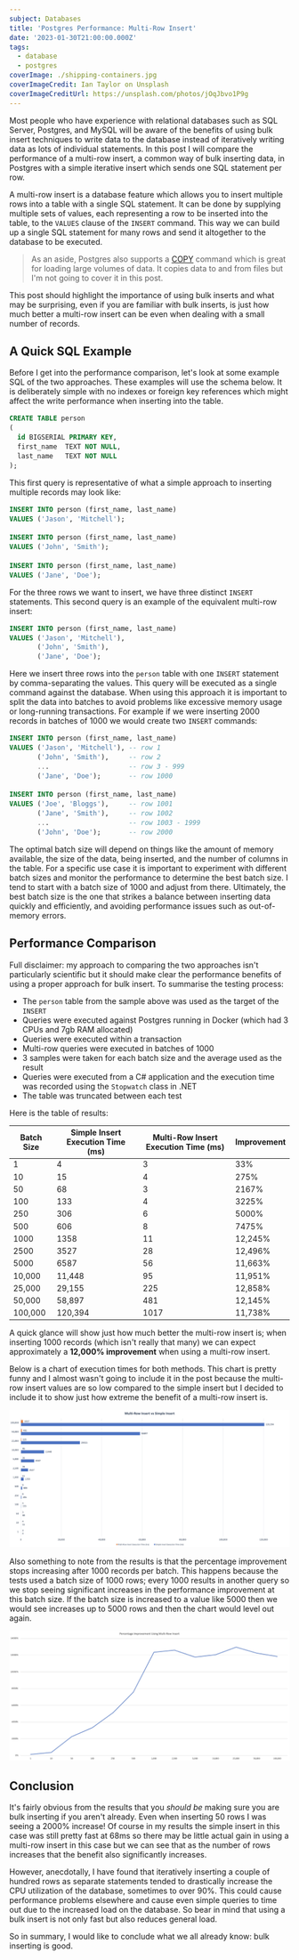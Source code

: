 ```yaml
---
subject: Databases
title: 'Postgres Performance: Multi-Row Insert'
date: '2023-01-30T21:00:00.000Z'
tags:
  - database
  - postgres
coverImage: ./shipping-containers.jpg
coverImageCredit: Ian Taylor on Unsplash
coverImageCreditUrl: https://unsplash.com/photos/jOqJbvo1P9g
---
```


Most people who have experience with relational databases such as SQL Server, Postgres, and MySQL will be aware
of the benefits of using bulk insert techniques to write data to the database instead of iteratively writing
data as lots of individual statements. In this post I will compare the performance of a multi-row insert, a
common way of bulk inserting data, in Postgres with a simple iterative insert which sends one SQL statement per row.

A multi-row insert is a database feature which allows you to insert multiple rows into a table with a single
SQL statement. It can be done by supplying multiple sets of values, each representing a row to be inserted
into the table, to the `VALUES` clause of the `INSERT` command. This way we can build up a single SQL statement
for many rows and send it altogether to the database to be executed.

> As an aside, Postgres also supports a [COPY](https://www.postgresql.org/docs/current/sql-copy.html) command which
> is great for loading large volumes of data. It copies data to and from files but I'm not going to cover it in
> this post.

This post should highlight the importance of using bulk inserts and what may be surprising, even if you are
familiar with bulk inserts, is just how much better a multi-row insert can be even when dealing with a small
number of records.

## A Quick SQL Example

Before I get into the performance comparison, let's look at some example SQL of the two approaches. These
examples will use the schema below. It is deliberately simple with no indexes or foreign key references
which might affect the write performance when inserting into the table.

```sql
CREATE TABLE person
(
  id BIGSERIAL PRIMARY KEY,
  first_name  TEXT NOT NULL,
  last_name   TEXT NOT NULL
);
```

This first query is representative of what a simple approach to inserting multiple records may
look like:

```sql
INSERT INTO person (first_name, last_name)
VALUES ('Jason', 'Mitchell');

INSERT INTO person (first_name, last_name)
VALUES ('John', 'Smith');

INSERT INTO person (first_name, last_name)
VALUES ('Jane', 'Doe');
```

For the three rows we want to insert, we have three distinct `INSERT` statements. This second query is
an example of the equivalent multi-row insert:

```sql
INSERT INTO person (first_name, last_name)
VALUES ('Jason', 'Mitchell'),
       ('John', 'Smith'),
       ('Jane', 'Doe');
```

Here we insert three rows into the `person` table with one `INSERT` statement by comma-separating the values.
This query will be executed as a single command against the database. When using this approach it is
important to split the data into batches to avoid problems like excessive memory usage or long-running
transactions. For example if we were inserting 2000 records in batches of 1000 we would create two `INSERT`
commands:

```sql
INSERT INTO person (first_name, last_name)
VALUES ('Jason', 'Mitchell'), -- row 1
       ('John', 'Smith'),     -- row 2
       ...                    -- row 3 - 999
       ('Jane', 'Doe');       -- row 1000

INSERT INTO person (first_name, last_name)
VALUES ('Joe', 'Bloggs'),     -- row 1001
       ('Jane', 'Smith'),     -- row 1002
       ...                    -- row 1003 - 1999
       ('John', 'Doe');       -- row 2000
```

The optimal batch size will depend on things like the amount of memory available, the size of the data,
being inserted, and the number of columns in the table. For a specific use case it is important to
experiment with different batch sizes and monitor the performance to determine the best batch size. I
tend to start with a batch size of 1000 and adjust from there. Ultimately, the best batch size is the
one that strikes a balance between inserting data quickly and efficiently, and avoiding performance
issues such as out-of-memory errors.

## Performance Comparison

Full disclaimer: my approach to comparing the two approaches isn't particularly scientific but it
should make clear the performance benefits of using a proper approach for bulk insert. To summarise
the testing process:

- The `person` table from the sample above was used as the target of the `INSERT`
- Queries were executed against Postgres running in Docker (which had 3 CPUs and 7gb RAM allocated)
- Queries were executed within a transaction
- Multi-row queries were executed in batches of 1000
- 3 samples were taken for each batch size and the average used as the result
- Queries were executed from a C# application and the execution time was recorded using the `Stopwatch`
  class in .NET
- The table was truncated between each test

Here is the table of results:

| Batch Size | Simple Insert Execution Time (ms) | Multi-Row Insert Execution Time (ms) | Improvement |
| ---------- | --------------------------------- | ------------------------------------ | ----------- |
| 1          | 4                                 | 3                                    | 33%         |
| 10         | 15                                | 4                                    | 275%        |
| 50         | 68                                | 3                                    | 2167%       |
| 100        | 133                               | 4                                    | 3225%       |
| 250        | 306                               | 6                                    | 5000%       |
| 500        | 606                               | 8                                    | 7475%       |
| 1000       | 1358                              | 11                                   | 12,245%     |
| 2500       | 3527                              | 28                                   | 12,496%     |
| 5000       | 6587                              | 56                                   | 11,663%     |
| 10,000     | 11,448                            | 95                                   | 11,951%     |
| 25,000     | 29,155                            | 225                                  | 12,858%     |
| 50,000     | 58,897                            | 481                                  | 12,145%     |
| 100,000    | 120,394                           | 1017                                 | 11,738%     |

A quick glance will show just how much better the multi-row insert is; when inserting 1000 records (which
isn't really that many) we can expect approximately a **12,000% improvement** when using a multi-row insert.

Below is a chart of execution times for both methods. This chart is pretty funny and I almost wasn't going to
include it in the post because the multi-row insert values are so low compared to the simple insert but
I decided to include it to show just how extreme the benefit of a multi-row insert is.

![Simple Insert vs Multi-Row Insert Chart](./comparison.png)

Also something to note from the results is that the percentage improvement stops increasing after 1000
records per batch. This happens because the tests used a batch size of 1000 rows; every 1000 results in
another query so we stop seeing significant increases in the performance improvement at this batch size.
If the batch size is increased to a value like 5000 then we would see increases up to 5000 rows and
then the chart would level out again.

![Performance Improvement Chart](./performance-improvement.png)

## Conclusion

It's fairly obvious from the results that you _should be_ making sure you are bulk inserting if you aren't
already. Even when inserting 50 rows I was seeing a 2000% increase! Of course in my results the simple insert
in this case was still pretty fast at 68ms so there may be little actual gain in using a multi-row insert in
this case but we can see that as the number of rows increases that the benefit also significantly increases.

However, anecdotally, I have found that iteratively inserting a couple of hundred rows as separate statements
tended to drastically increase the CPU utilization of the database, sometimes to over 90%. This could cause
performance problems elsewhere and cause even simple queries to time out due to the increased load on the
database. So bear in mind that using a bulk insert is not only fast but also reduces general load.

So in summary, I would like to conclude what we all already know: bulk inserting is good.
